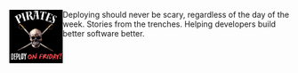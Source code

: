 <img align="left" src="/img/deployonfriday.png" width="96"/>Deploying should never be scary, regardless of the day of the week.
Stories from the trenches.
Helping developers build better software better.

<a rel="me" href="https://mastodon.social/@larsrosenquist" hidden>Mastodon</a>